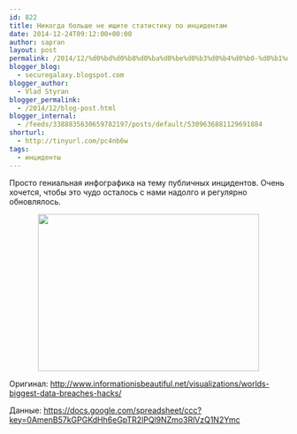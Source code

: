```yaml
---
id: 822
title: Никогда больше не ищите статистику по инцидентам
date: 2014-12-24T09:12:00+00:00
author: sapran
layout: post
permalink: /2014/12/%d0%bd%d0%b8%d0%ba%d0%be%d0%b3%d0%b4%d0%b0-%d0%b1%d0%be%d0%bb%d1%8c%d1%88%d0%b5-%d0%bd%d0%b5-%d0%b8%d1%89%d0%b8%d1%82%d0%b5-%d1%81%d1%82%d0%b0%d1%82%d0%b8%d1%81%d1%82%d0%b8%d0%ba%d1%83-%d0%bf%d0%be/
blogger_blog:
  - securegalaxy.blogspot.com
blogger_author:
  - Vlad Styran
blogger_permalink:
  - /2014/12/blog-post.html
blogger_internal:
  - /feeds/3388835630659782197/posts/default/5309636881129691884
shorturl:
  - http://tinyurl.com/pc4nb6w
tags:
  - инциденты
---
```

Просто гениальная инфографика на тему публичных инцидентов. Очень хочется, чтобы это чудо осталось с нами надолго и регулярно обновлялось.

<div style="clear: both; text-align: center;">
  <a href="/wp-content/uploads/2014/12/Screenshot-2B2014-12-24-2B11.09.47.png" style="margin-left: 1em; margin-right: 1em;"><img border="0" src="/wp-content/uploads/2014/12/Screenshot-2B2014-12-24-2B11.09.47.png" height="284" width="400" /></a>
</div>

Оригинал: <http://www.informationisbeautiful.net/visualizations/worlds-biggest-data-breaches-hacks/>

Данные:&nbsp;<https://docs.google.com/spreadsheet/ccc?key=0AmenB57kGPGKdHh6eGpTR2lPQl9NZmo3RlVzQ1N2Ymc>

<div class="addtoany_share_save_container addtoany_content_bottom">
  <div class="a2a_kit a2a_kit_size_32 addtoany_list a2a_target" id="wpa2a_315">
    <a class="a2a_button_facebook" href="http://www.addtoany.com/add_to/facebook?linkurl=https%3A%2F%2Fblog.styran.com%2F2014%2F12%2F%25d0%25bd%25d0%25b8%25d0%25ba%25d0%25be%25d0%25b3%25d0%25b4%25d0%25b0-%25d0%25b1%25d0%25be%25d0%25bb%25d1%258c%25d1%2588%25d0%25b5-%25d0%25bd%25d0%25b5-%25d0%25b8%25d1%2589%25d0%25b8%25d1%2582%25d0%25b5-%25d1%2581%25d1%2582%25d0%25b0%25d1%2582%25d0%25b8%25d1%2581%25d1%2582%25d0%25b8%25d0%25ba%25d1%2583-%25d0%25bf%25d0%25be%2F&linkname=%D0%9D%D0%B8%D0%BA%D0%BE%D0%B3%D0%B4%D0%B0%20%D0%B1%D0%BE%D0%BB%D1%8C%D1%88%D0%B5%20%D0%BD%D0%B5%20%D0%B8%D1%89%D0%B8%D1%82%D0%B5%20%D1%81%D1%82%D0%B0%D1%82%D0%B8%D1%81%D1%82%D0%B8%D0%BA%D1%83%20%D0%BF%D0%BE%20%D0%B8%D0%BD%D1%86%D0%B8%D0%B4%D0%B5%D0%BD%D1%82%D0%B0%D0%BC" title="Facebook" rel="nofollow" target="_blank"></a><a class="a2a_button_twitter" href="http://www.addtoany.com/add_to/twitter?linkurl=https%3A%2F%2Fblog.styran.com%2F2014%2F12%2F%25d0%25bd%25d0%25b8%25d0%25ba%25d0%25be%25d0%25b3%25d0%25b4%25d0%25b0-%25d0%25b1%25d0%25be%25d0%25bb%25d1%258c%25d1%2588%25d0%25b5-%25d0%25bd%25d0%25b5-%25d0%25b8%25d1%2589%25d0%25b8%25d1%2582%25d0%25b5-%25d1%2581%25d1%2582%25d0%25b0%25d1%2582%25d0%25b8%25d1%2581%25d1%2582%25d0%25b8%25d0%25ba%25d1%2583-%25d0%25bf%25d0%25be%2F&linkname=%D0%9D%D0%B8%D0%BA%D0%BE%D0%B3%D0%B4%D0%B0%20%D0%B1%D0%BE%D0%BB%D1%8C%D1%88%D0%B5%20%D0%BD%D0%B5%20%D0%B8%D1%89%D0%B8%D1%82%D0%B5%20%D1%81%D1%82%D0%B0%D1%82%D0%B8%D1%81%D1%82%D0%B8%D0%BA%D1%83%20%D0%BF%D0%BE%20%D0%B8%D0%BD%D1%86%D0%B8%D0%B4%D0%B5%D0%BD%D1%82%D0%B0%D0%BC" title="Twitter" rel="nofollow" target="_blank"></a><a class="a2a_button_google_plus" href="http://www.addtoany.com/add_to/google_plus?linkurl=https%3A%2F%2Fblog.styran.com%2F2014%2F12%2F%25d0%25bd%25d0%25b8%25d0%25ba%25d0%25be%25d0%25b3%25d0%25b4%25d0%25b0-%25d0%25b1%25d0%25be%25d0%25bb%25d1%258c%25d1%2588%25d0%25b5-%25d0%25bd%25d0%25b5-%25d0%25b8%25d1%2589%25d0%25b8%25d1%2582%25d0%25b5-%25d1%2581%25d1%2582%25d0%25b0%25d1%2582%25d0%25b8%25d1%2581%25d1%2582%25d0%25b8%25d0%25ba%25d1%2583-%25d0%25bf%25d0%25be%2F&linkname=%D0%9D%D0%B8%D0%BA%D0%BE%D0%B3%D0%B4%D0%B0%20%D0%B1%D0%BE%D0%BB%D1%8C%D1%88%D0%B5%20%D0%BD%D0%B5%20%D0%B8%D1%89%D0%B8%D1%82%D0%B5%20%D1%81%D1%82%D0%B0%D1%82%D0%B8%D1%81%D1%82%D0%B8%D0%BA%D1%83%20%D0%BF%D0%BE%20%D0%B8%D0%BD%D1%86%D0%B8%D0%B4%D0%B5%D0%BD%D1%82%D0%B0%D0%BC" title="Google+" rel="nofollow" target="_blank"></a><a class="a2a_button_linkedin" href="http://www.addtoany.com/add_to/linkedin?linkurl=https%3A%2F%2Fblog.styran.com%2F2014%2F12%2F%25d0%25bd%25d0%25b8%25d0%25ba%25d0%25be%25d0%25b3%25d0%25b4%25d0%25b0-%25d0%25b1%25d0%25be%25d0%25bb%25d1%258c%25d1%2588%25d0%25b5-%25d0%25bd%25d0%25b5-%25d0%25b8%25d1%2589%25d0%25b8%25d1%2582%25d0%25b5-%25d1%2581%25d1%2582%25d0%25b0%25d1%2582%25d0%25b8%25d1%2581%25d1%2582%25d0%25b8%25d0%25ba%25d1%2583-%25d0%25bf%25d0%25be%2F&linkname=%D0%9D%D0%B8%D0%BA%D0%BE%D0%B3%D0%B4%D0%B0%20%D0%B1%D0%BE%D0%BB%D1%8C%D1%88%D0%B5%20%D0%BD%D0%B5%20%D0%B8%D1%89%D0%B8%D1%82%D0%B5%20%D1%81%D1%82%D0%B0%D1%82%D0%B8%D1%81%D1%82%D0%B8%D0%BA%D1%83%20%D0%BF%D0%BE%20%D0%B8%D0%BD%D1%86%D0%B8%D0%B4%D0%B5%D0%BD%D1%82%D0%B0%D0%BC" title="LinkedIn" rel="nofollow" target="_blank"></a><a class="a2a_dd addtoany_share_save" href="https://www.addtoany.com/share"></a>
  </div>
</div>